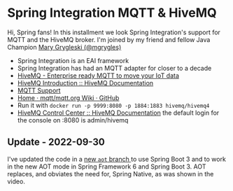 # Spring Integration MQTT & HiveMQ 

Hi, Spring fans! In this installment we look Spring Integration's support for MQTT and the HiveMQ broker. I'm joined by my friend and fellow Java Champion [Mary Grygleski (@mgrygles)](https://twitter.com/mgrygles)


* Spring Integration is an EAI framework 
* Spring Integration has had an MQTT adapter for closer to a decade 
* [HiveMQ - Enterprise ready MQTT to move your IoT data](https://www.hivemq.com/)
* [HiveMQ Introduction :: HiveMQ Documentation](https://www.hivemq.com/docs/hivemq/4.7/user-guide/introduction.html)
* [MQTT Support](https://docs.spring.io/spring-integration/reference/html/mqtt.html)
* [Home · mqtt/mqtt.org Wiki · GitHub](https://github.com/mqtt/mqtt.org/wiki) 
* Run it with `docker run -p 9999:8080 -p 1884:1883 hivemq/hivemq4 `
* [HiveMQ Control Center :: HiveMQ Documentation](https://www.hivemq.com/docs/hivemq/4.7/control-center/introduction.html) the default login for the console on :8080 is admin/hivemq 

## Update - 2022-09-30 

I've updated the code in a [new `aot` branch ](https://github.com/spring-tips/spring-integration-mqtt-and-hivemq/tree/aot) to use Spring Boot 3 and to work in the new AOT mode in Spring Framework 6 and Spring Boot 3. AOT replaces, and obviates the need for, Spring Native, as was shown in the video. 

